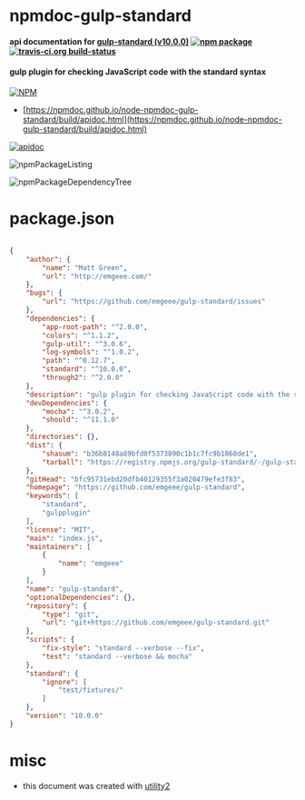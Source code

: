 # npmdoc-gulp-standard

#### api documentation for  [gulp-standard (v10.0.0)](https://github.com/emgeee/gulp-standard)  [![npm package](https://img.shields.io/npm/v/npmdoc-gulp-standard.svg?style=flat-square)](https://www.npmjs.org/package/npmdoc-gulp-standard) [![travis-ci.org build-status](https://api.travis-ci.org/npmdoc/node-npmdoc-gulp-standard.svg)](https://travis-ci.org/npmdoc/node-npmdoc-gulp-standard)

#### gulp plugin for checking JavaScript code with the standard syntax

[![NPM](https://nodei.co/npm/gulp-standard.png?downloads=true&downloadRank=true&stars=true)](https://www.npmjs.com/package/gulp-standard)

- [https://npmdoc.github.io/node-npmdoc-gulp-standard/build/apidoc.html](https://npmdoc.github.io/node-npmdoc-gulp-standard/build/apidoc.html)

[![apidoc](https://npmdoc.github.io/node-npmdoc-gulp-standard/build/screenCapture.buildCi.browser.%252Ftmp%252Fbuild%252Fapidoc.html.png)](https://npmdoc.github.io/node-npmdoc-gulp-standard/build/apidoc.html)

![npmPackageListing](https://npmdoc.github.io/node-npmdoc-gulp-standard/build/screenCapture.npmPackageListing.svg)

![npmPackageDependencyTree](https://npmdoc.github.io/node-npmdoc-gulp-standard/build/screenCapture.npmPackageDependencyTree.svg)



# package.json

```json

{
    "author": {
        "name": "Matt Green",
        "url": "http://emgeee.com/"
    },
    "bugs": {
        "url": "https://github.com/emgeee/gulp-standard/issues"
    },
    "dependencies": {
        "app-root-path": "^2.0.0",
        "colors": "^1.1.2",
        "gulp-util": "^3.0.6",
        "log-symbols": "^1.0.2",
        "path": "^0.12.7",
        "standard": "^10.0.0",
        "through2": "^2.0.0"
    },
    "description": "gulp plugin for checking JavaScript code with the standard syntax",
    "devDependencies": {
        "mocha": "^3.0.2",
        "should": "^11.1.0"
    },
    "directories": {},
    "dist": {
        "shasum": "b36b8148a89bfd0f5373890c1b1c7fc9b1868de1",
        "tarball": "https://registry.npmjs.org/gulp-standard/-/gulp-standard-10.0.0.tgz"
    },
    "gitHead": "bfc95731ebd20dfb40129355f3a020479efe3f83",
    "homepage": "https://github.com/emgeee/gulp-standard",
    "keywords": [
        "standard",
        "gulpplugin"
    ],
    "license": "MIT",
    "main": "index.js",
    "maintainers": [
        {
            "name": "emgeee"
        }
    ],
    "name": "gulp-standard",
    "optionalDependencies": {},
    "repository": {
        "type": "git",
        "url": "git+https://github.com/emgeee/gulp-standard.git"
    },
    "scripts": {
        "fix-style": "standard --verbose --fix",
        "test": "standard --verbose && mocha"
    },
    "standard": {
        "ignore": [
            "test/fixtures/"
        ]
    },
    "version": "10.0.0"
}
```



# misc
- this document was created with [utility2](https://github.com/kaizhu256/node-utility2)
